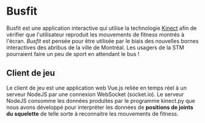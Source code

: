 # Busfit

Busfit est une application interactive qui utilise la technologie [Kinect](https://en.wikipedia.org/wiki/Kinect) afin de vérifier que l'utilisateur
reproduit les mouvements de fitness montrés à l'écran. *Busfit* est pensée pour être utilisée par le biais des nouvelles bornes interactives des abribus de la ville 
de Montréal. Les usagers de la STM pourraient faire un peu de sport en attendant le bus !

## Client de jeu
Le client de jeu est une application web Vue.js reliée en temps réel à un serveur NodeJS par une connexion WebSocket (socket.io).
Le serveur NodeJS consomme les données produites par le programme kinect.py que nous avons développé pour interpréter les données de **positions de joints du squelette** de telle sorte à reconnaitre les mouvements de fitness. 
